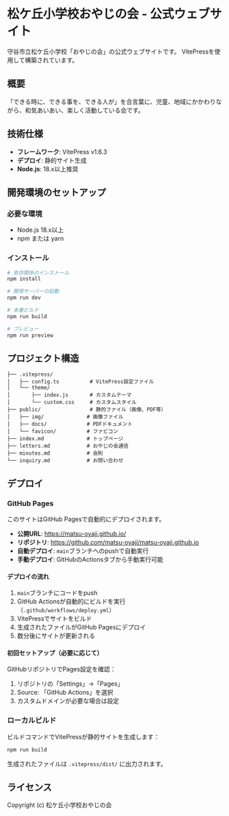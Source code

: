# 松ケ丘小学校おやじの会 - 公式ウェブサイト

守谷市立松ケ丘小学校「おやじの会」の公式ウェブサイトです。
VitePressを使用して構築されています。

## 概要

「できる時に、できる事を、できる人が」を合言葉に、児童、地域にかかわりながら、和気あいあい、楽しく活動している会です。

## 技術仕様

- **フレームワーク**: VitePress v1.6.3
- **デプロイ**: 静的サイト生成
- **Node.js**: 18.x以上推奨

## 開発環境のセットアップ

### 必要な環境
- Node.js 18.x以上
- npm または yarn

### インストール

```bash
# 依存関係のインストール
npm install

# 開発サーバーの起動
npm run dev

# 本番ビルド
npm run build

# プレビュー
npm run preview
```

## プロジェクト構造

```
├── .vitepress/
│   ├── config.ts          # VitePress設定ファイル
│   └── theme/
│       ├── index.js       # カスタムテーマ
│       └── custom.css     # カスタムスタイル
├── public/                # 静的ファイル（画像、PDF等）
│   ├── img/              # 画像ファイル
│   ├── docs/             # PDFドキュメント
│   └── favicon/          # ファビコン
├── index.md              # トップページ
├── letters.md            # おやじの会通信
├── minutes.md            # 会則
└── inquiry.md            # お問い合わせ
```

## デプロイ

### GitHub Pages

このサイトはGitHub Pagesで自動的にデプロイされます。

- **公開URL**: https://matsu-oyaji.github.io/
- **リポジトリ**: https://github.com/matsu-oyaji/matsu-oyaji.github.io
- **自動デプロイ**: `main`ブランチへのpushで自動実行
- **手動デプロイ**: GitHubのActionsタブから手動実行可能

#### デプロイの流れ
1. `main`ブランチにコードをpush
2. GitHub Actionsが自動的にビルドを実行（`.github/workflows/deploy.yml`）
3. VitePressでサイトをビルド
4. 生成されたファイルがGitHub Pagesにデプロイ
5. 数分後にサイトが更新される

#### 初回セットアップ（必要に応じて）
GitHubリポジトリでPages設定を確認：
1. リポジトリの「Settings」→「Pages」
2. Source: 「GitHub Actions」を選択
3. カスタムドメインが必要な場合は設定

### ローカルビルド

ビルドコマンドでVitePressが静的サイトを生成します：

```bash
npm run build
```

生成されたファイルは `.vitepress/dist/` に出力されます。

## ライセンス

Copyright (c) 松ケ丘小学校おやじの会

